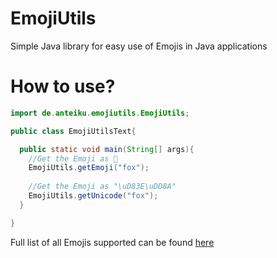 # EmojiUtils

Simple Java library for easy use of Emojis in Java applications

# How to use?

```java
import de.anteiku.emojiutils.EmojiUtils;

public class EmojiUtilsText{

  public static void main(String[] args){
    //Get the Emoji as 🦊
    EmojiUtils.getEmoji("fox");
  
    //Get the Emoji as "\uD83E\uDD8A"
    EmojiUtils.getUnicode("fox");
  }

}
```

Full list of all Emojis supported can be found [here](https://github.com/TopiSenpai/EmojiUtils/blob/master/src/main/resources/emojis.json)
